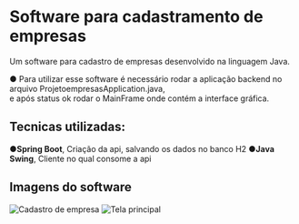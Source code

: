 # Software para cadastramento de empresas

Um software para cadastro de empresas desenvolvido na linguagem Java.

● Para utilizar esse software é necessário rodar a aplicação backend no arquivo ProjetoempresasApplication.java,  
e após status ok rodar o MainFrame onde contém a interface gráfica.

## Tecnicas utilizadas:

●**Spring Boot**, Criação da api, salvando os dados no banco H2 
●**Java Swing**, Cliente no qual consome a api  



## Imagens do software
![Cadastro de empresa](https://i.ibb.co/YP39ncz/1.png)
![Tela principal](https://i.ibb.co/6P8hMJ3/2.png)
